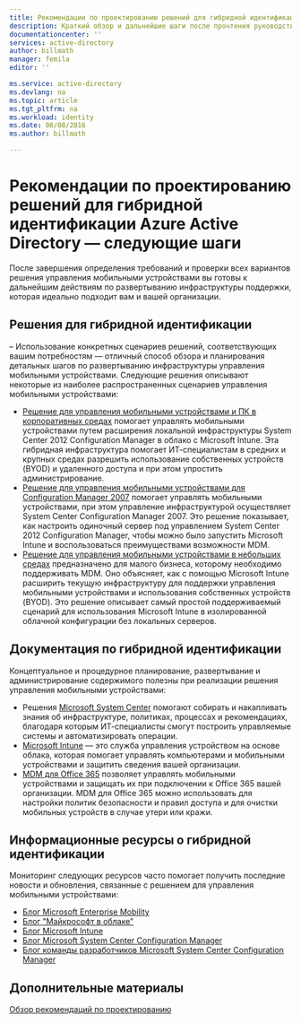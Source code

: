 ```yaml
---
title: Рекомендации по проектированию решений для гибридной идентификации Azure Active Directory — следующие шаги | Microsoft Docs
description: Краткий обзор и дальнейшие шаги после прочтения руководства по разработке архитектуры гибридной идентификации
documentationcenter: ''
services: active-directory
author: billmath
manager: femila
editor: ''

ms.service: active-directory
ms.devlang: na
ms.topic: article
ms.tgt_pltfrm: na
ms.workload: identity
ms.date: 08/08/2016
ms.author: billmath

---
```

# Рекомендации по проектированию решений для гибридной идентификации Azure Active Directory — следующие шаги
После завершения определения требований и проверки всех вариантов решения управления мобильными устройствами вы готовы к дальнейшим действиям по развертыванию инфраструктуры поддержки, которая идеально подходит вам и вашей организации.

## Решения для гибридной идентификации
– Использование конкретных сценариев решений, соответствующих вашим потребностям — отличный способ обзора и планирования детальных шагов по развертыванию инфраструктуры управления мобильными устройствами. Следующие решения описывают некоторые из наиболее распространенных сценариев управления мобильными устройствами:

* [Решение для управления мобильными устройствами и ПК в корпоративных средах](https://technet.microsoft.com/library/dn582037.aspx) помогает управлять мобильными устройствами путем расширения локальной инфраструктуры System Center 2012 Configuration Manager в облако с Microsoft Intune. Эта гибридная инфраструктура помогает ИТ-специалистам в средних и крупных средах разрешить использование собственных устройств (BYOD) и удаленного доступа и при этом упростить администрирование.
* [Решение для управления мобильными устройствами для Configuration Manager 2007](https://technet.microsoft.com/library/dn508400.aspx) помогает управлять мобильными устройствами, при этом управление инфраструктурой осуществляет System Center Configuration Manager 2007. Это решение показывает, как настроить одиночный сервер под управлением System Center 2012 Configuration Manager, чтобы можно было запустить Microsoft Intune и воспользоваться преимуществами возможности MDM.
* [Решение для управления мобильными устройствами в небольших средах](https://technet.microsoft.com/library/dn715906.aspx) предназначено для малого бизнеса, которому необходимо поддерживать MDM. Оно объясняет, как с помощью Microsoft Intune расширить текущую инфраструктуру для поддержки управления мобильными устройствами и использования собственных устройств (BYOD). Это решение описывает самый простой поддерживаемый сценарий для использования Microsoft Intune в изолированной облачной конфигурации без локальных серверов.

## Документация по гибридной идентификации
Концептуальное и процедурное планирование, развертывание и администрирование содержимого полезны при реализации решения управления мобильными устройствами:

* Решения [Microsoft System Center](https://technet.microsoft.com/library/cc507089.aspx) помогают собирать и накапливать знания об инфраструктуре, политиках, процессах и рекомендациях, благодаря которым ИТ-специалисты смогут построить управляемые системы и автоматизировать операции.
* [Microsoft Intune](https://technet.microsoft.com/library/jj676587.aspx) — это служба управления устройством на основе облака, которая помогает управлять компьютерами и мобильными устройствами и защитить сведения вашей организации.
* [MDM для Office 365](https://technet.microsoft.com/library/ms.o365.cc.devicepolicy.aspx) позволяет управлять мобильными устройствами и защищать их при подключении к Office 365 вашей организации. MDM для Office 365 можно использовать для настройки политик безопасности и правил доступа и для очистки мобильных устройств в случае утери или кражи.

## Информационные ресурсы о гибридной идентификации
Мониторинг следующих ресурсов часто помогает получить последние новости и обновления, связанные с решением для управления мобильными устройствами:

* [Блог Microsoft Enterprise Mobility](http://blogs.technet.com/b/enterprisemobility/)
* [Блог "Майкрософт в облаке"](http://blogs.technet.com/b/in_the_cloud/)
* [Блог Microsoft Intune](http://blogs.technet.com/b/microsoftintune/)
* [Блог Microsoft System Center Configuration Manager](http://blogs.technet.com/b/configurationmgr/)
* [Блог команды разработчиков Microsoft System Center Configuration Manager](http://blogs.technet.com/b/configmgrteam/)

## Дополнительные материалы
[Обзор рекомендаций по проектированию](active-directory-hybrid-identity-design-considerations-overview.md)

<!---HONumber=AcomDC_0810_2016-->